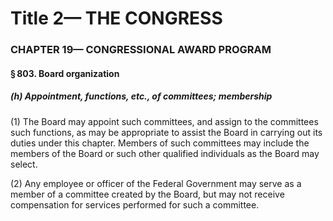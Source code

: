
# Title 2— THE CONGRESS
### CHAPTER 19— CONGRESSIONAL AWARD PROGRAM
#### § 803. Board organization
##### (h) Appointment, functions, etc., of committees; membership

(1) The Board may appoint such committees, and assign to the committees such functions, as may be appropriate to assist the Board in carrying out its duties under this chapter. Members of such committees may include the members of the Board or such other qualified individuals as the Board may select.

(2) Any employee or officer of the Federal Government may serve as a member of a committee created by the Board, but may not receive compensation for services performed for such a committee.
